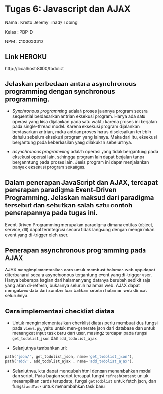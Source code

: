 # Tugas 6: Javascript dan AJAX

Nama : Kristo Jeremy Thady Tobing

Kelas : PBP-D

NPM : 2106633310

## Link HEROKU 
http://localhost:8000/todolist

## Jelaskan perbedaan antara asynchronous programming dengan synchronous programming.

* *Synchronous programming* adalah proses jalannya program secara sequential berdasarkan antrian eksekusi program. Hanya ada satu operasi yang bisa dijalankan pada satu waktu karena proses ini berjalan pada single-thread model. Karena eksekusi program dijalankan berdasarkan antrian, maka antrian proses harus diselesaikan terlebih dahulu sebelum eksekusi program yang lainnya. Maka dari itu, eksekusi bergantung pada keberhasilan yang dilakukan sebelumnya.

* *asynchronous programming* adalah operasi yang tidak bergantung pada eksekusi operasi lain, sehingga program lain dapat berjalan tanpa berganntung pada proses lain. Jenis program ini dapat menjalankan banyak eksekusi program sekaligus.

## Dalam penerapan JavaScript dan AJAX, terdapat penerapan paradigma Event-Driven Programming. Jelaskan maksud dari paradigma tersebut dan sebutkan salah satu contoh penerapannya pada tugas ini.

Event-Driven Programming merupakan paradigma dimana entitas (object, service, dll) dapat terintegrasi secara tidak langsung dengan mengirimkan event yang di-trigger oleh user.

## Penerapan asynchronous programming pada AJAX

AJAX mengimplementasikan cara untuk membuat halaman web app dapat diterbaharui secara asynchronous tergantung event yang di-trigger user. Hanya beberapa bagian dari halaman yang datanya berubah sedikit saja yang akan di-refresh, bukannya seluruh halaman web. AJAX dapat mengakses data dari sumber luar bahkan setelah halaman web dimuat seluruhnya.

## Cara implementasi checklist diatas

* Untuk mengimplementasikan checklist diatas perlu membuat dua fungsi pada `views.py`, yaitu untuk men-generate json dari database dan untuk menangkat input task baru dari user, masing2 terdapat pada fungsi `get_todolist_json` dan `add_todolist_ajax`

* Selanjutnya tambahkan url:
```py
path('json/', get_todolist_json, name='get_todolist_json'),
path('add/', add_todolist_ajax , name='add_todolist_ajax'),
```

* Selanjutnya, kita dapat mengubah html dengan menambahkan modal dan script. Pada bagian script terdapat fungsi `refreshContent` untuk menampilkan cards terupdate, fungsi `getTodolist` untuk fetch json, dan fungsi `addTask` untuk menambahkan task baru

